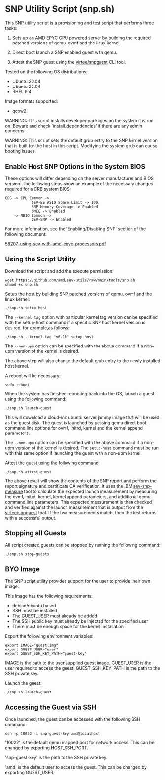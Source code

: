 # SNP Utility Script (snp.sh)

This SNP utility script is a provisioning and test script that performs three tasks:

1. Sets up an AMD EPYC CPU powered server by building the required patched versions 
of qemu, ovmf and the linux kernel.

2. Direct boot launch a SNP enabled guest with qemu.

3. Attest the SNP guest using the [virtee/snpguest](https://github.com/virtee/snpguest) 
CLI tool.

Tested on the following OS distributions:
- Ubuntu 20.04
- Ubuntu 22.04
- RHEL 9.4

Image formats supported:
- qcow2

WARNING: 
This script installs developer packages on the system it is run on. 
Beware and check 'install_dependencies' if there are any admin concerns.

WARNING: 
This script sets the default grub entry to the SNP kernel version that is 
built for the host in this script. Modifying the system grub can cause 
booting issues.

## Enable Host SNP Options in the System BIOS

These options will differ depending on the server manufacturer and BIOS version. 
The following steps show an example of the necessary changes required for a CRB 
system BIOS:
```
CBS -> CPU Common ->
            SEV-ES ASID Space Limit -> 100
            SNP Memory Coverage -> Enabled 
            SMEE -> Enabled
    -> NBIO Common ->
            SEV-SNP -> Enabled
```

For more information, see the 'Enabling/Disabling SNP' section of the following document:

[58207-using-sev-with-amd-epyc-processors.pdf](https://www.amd.com/content/dam/amd/en/documents/developer/58207-using-sev-with-amd-epyc-processors.pdf)

## Using the Script Utility

Download the script and add the execute permission:
```
wget https://github.com/amd/sev-utils/raw/main/tools/snp.sh
chmod +x snp.sh
```

Setup the host by building SNP patched versions of qemu, ovmf and the linux kernel:
```
./snp.sh setup-host
```

The `--kernel-tag` option with particular kernel tag version can be specified with the setup-host command if a specific SNP host kernel version is desired, for example,as follows:

```
./snp.sh --kernel-tag "v6.10" setup-host
```

The `--non-upm` option can be specified with the above command if a non-upm version 
of the kernel is desired.


The above step will also change the default grub entry to the newly installed 
host kernel.

A reboot will be necessary:
```
sudo reboot
```

When the system has finished rebooting back into the OS, launch a guest using 
the following command:
```
./snp.sh launch-guest
```

This will download a cloud-init ubuntu server jammy image that will be used as the 
guest disk. The guest is launched by passing qemu direct boot command line options 
for ovmf, initrd, kernel and the kernel append parameters.

The `--non-upm` option can be specified with the above command if a non-upm version 
of the kernel is desired. The `setup-host` command must be run with this same option 
if launching the guest with a non-upm kernel.

Attest the guest using the following command:
```
./snp.sh attest-guest
```

The above result will show the contents of the SNP report and perform the 
report signature and certificate CA verification. It uses the IBM 
[sev-snp-measure](https://github.com/IBM/sev-snp-measure) tool to calculate the 
expected launch measurement by measuring the ovmf, initrd, kernel, kernel append 
parameters, and additional qemu command line parameters. This expected measurement 
is then checked and verified against the launch measurement that is output from the 
[virtee/snpguest](https://github.com/virtee/snpguest) tool. If the two measurements 
match, then the test returns with a successful output.

## Stopping all Guests

All script created guests can be stopped by running the following command:
```
./snp.sh stop-guests
```

## BYO Image

The SNP script utility provides support for the user to provide their own image.

This image has the following requirements:
- debian/ubuntu based
- SSH must be installed
- The GUEST_USER must already be added
- The SSH public key must already be injected for the specified user
- There must be enough space for the kernel installation

Export the following environment variables:
```
export IMAGE="guest.img"
export GUEST_USER="user"
export GUEST_SSH_KEY_PATH="guest-key"
```

IMAGE is the path to the user supplied guest image.
GUEST_USER is the user required to access the guest.
GUEST_SSH_KEY_PATH is the path to the SSH private key.

Launch the guest:
```
./snp.sh launch-guest
```

## Accessing the Guest via SSH

Once launched, the guest can be accessed with the following SSH command:
```
ssh -p 10022 -i snp-guest-key amd@localhost
```

'10022' is the default qemu mapped port for network access. This can be changed 
by exporting HOST_SSH_PORT.

'snp-guest-key' is the path to the SSH private key.

'amd' is the default user to access the guest. This can be changed by exporting 
GUEST_USER.
